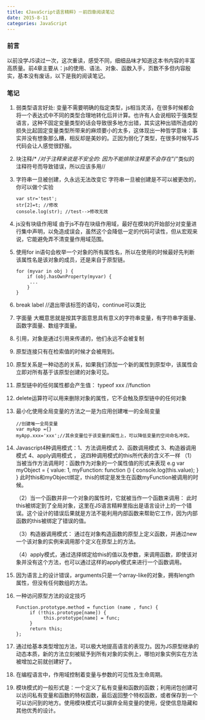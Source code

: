```yaml
---
title: 《JavaScript语言精粹》－前四章阅读笔记
date: 2015-8-11
categories: JavaScript
---
```


### 前言
以前没学JS读过一次，这次重读，感受不同，细细品味才知道这本书内容的丰富高质量。前4章主要从：js的使用、语法、对象、函数入手，页数不多但内容殷实，基本没有废话，以下是我的阅读笔记。

### 笔记
1. 弱类型语言好处:
	变量不需要明确的指定类型，js相当灵活，在很多时候都会将一个表达式中不同的类型合理地转化后并计算。也许有人会说相较于强类型语言，这种不固定变量类型的话会导致很多地方出错，其实这种出错所造成的损失比起固定变量类型所带来的麻烦要小的太多，这体现出一种哲学意味：事实并没有想象那么糟，相反却是美妙的。正因为弱化了类型，在很多时候写JS代码会让人感觉很舒服。
    
2. 块注释/* */对于注释来说是不安全的:
	因为不能排除注释里不会存在"*/"类似的注释符号而导致错误，所以应该多用//
    
3. 字符串一旦被创建，久永远无法改变它
	字符串一旦被创建是不可以被更改的，你可以做个实验
	```
    var str='test';
    str[2]=t; //修改
    console.log(str); //test-->修改无效
	```

4. js没有块级作用域
	由于js不存在块级作用域，最好在模块的开始部分对变量进行集中声明，以免造成误会，虽然这个会降低一定的代码可读性，但从宏观来说，它能避免弄不清变量作用域范围。
    
5. 使用for in语句会枚举一个对象的所有属性名，所以在使用的时候最好先判断该属性名是该对象的成员，还是来自于原型链。
	```
	for (myvar in obj ) {
    	if (obj.hasOwnProperty(myvar) {
         ...
     	}
	}
	```

6. break label //退出带该标签的语句，continue可以类比

7. 字面量
	大概意思就是按其字面意思具有意义的字符串变量，有字符串字面量、函数字面量、数组字面量。

8. 引用，对象是通过引用来传递的，他们永远不会被复制

9. 原型连接只有在检索值的时候才会被用到。

10. 原型关系是一种动态的关系，如果我们添加一个新的属性到原型中，该属性会立即对所有基于该原型创建的对象可见。

11. 原型链中的任何属性都会产生值： typeof xxx //function

12. delete运算符可以用来删除对象的属性，它不会触及原型链中的任何对象

13. 最小化使用全局变量的方法之一是为应用创建唯一的全局变量
	```
    //创建唯一全局变量
    var myApp ={}
    myApp.xxx='xxx';//其余变量位于该变量的属性上，可以降低变量的空间命名冲突。
	```

14. Javascript4种调用模式：1、方法调用模式 2、函数调用模式 3、构造器调用模式 4、apply调用模式 ， 这四种调用模式的this所代表的含义不一样
    （1）当被当作方法调用时：函数作为对象的一个属性值的形式来表现
    e.g
    var myObject = {
         value: 1,
         myFunction: function () { console.log(this.value); }
    }
    此时this和myObject绑定，this的绑定是发生在函数myFunction被调用的时候。

    （2）当一个函数并非一个对象的属性时，它就被当作一个函数来调用：
    此时this被绑定到了全局对象，这里在JS语言精粹里指出是语言设计上的一个错误。这个设计的错误后果就是方法不能利用内部函数来帮助它工作，因为内部函数的this被绑定了错误的值。

    （3）构造器调用模式：
    通过在对象构造函数的原型上定义函数，并通过new 一个该对象的实例来调用那个定义在原型上的方法。

    （4）apply模式，通过选择绑定给this的值以及参数，来调用函数，即使该对象并没有这个方法，也可以通过这样的apply模式来进行一个函数调用。

15. 因为语言上的设计错误，arguments只是一个array-like的对象，拥有length属性，但没有任何数组的方法。

16. 一种访问原型方法的设定技巧
    ```
    Function.prototype.method = function (name , func) {
         if (!this.prototype[name]) {
              this.prototype[name] = func;
         }
         return this;
    };
    ```

17. 通过给基本类型增加方法，可以极大地提高语言的表现力。因为JS原型继承的动态本质，新的方法立刻被赋予到所有对象的实例上，哪怕对象实例实在方法被增加之前就创建好了。

18. 在编程语言中，作用域控制着变量与参数的可见性及生命周期。

19. 模块模式的一般形式是：一个定义了私有变量和函数的函数；利用闭包创建可以访问私有变量和函数的特权函数，最后返回整个特权函数，或者保存到一个可以访问到的地方。使用模块模式可以摒弃全局变量的使用，促使信息隐藏和其他优秀的设计。
